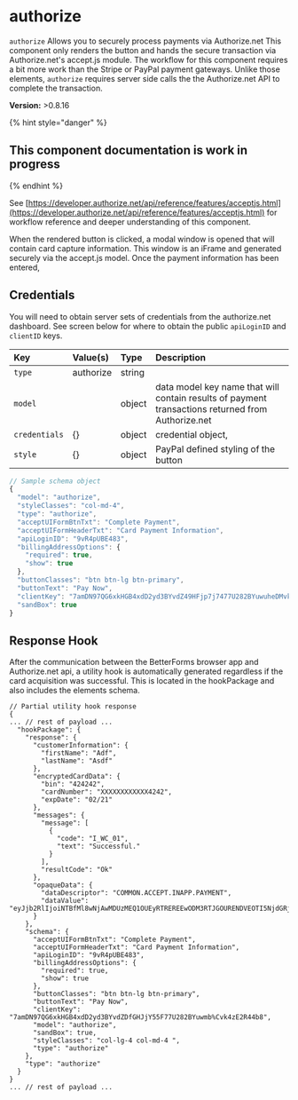 # authorize

`authorize` Allows you to securely process payments via Authorize.net This component only renders the button and hands the secure transaction via Authorize.net's accept.js module. The workflow for this component requires a bit more work than the Stripe or PayPal payment gateways. Unlike those elements, `authorize` requires server side calls the the Authorize.net API to complete the transaction.

**Version:** &gt;0.8.16

{% hint style="danger" %}
## This component documentation is work in progress
{% endhint %}

See [https://developer.authorize.net/api/reference/features/acceptjs.html](https://developer.authorize.net/api/reference/features/acceptjs.html) for workflow reference and deeper understanding of this component.

When the rendered button is clicked, a modal window is opened that will contain card capture information. This window is an iFrame and generated securely via the accept.js model. Once the payment information has been entered,

## Credentials

You will need to obtain server sets of credentials from the authorize.net dashboard. See screen below for where to obtain the public `apiLoginID` and `clientID` keys.

| Key | Value\(s\) | Type | Description |
| :--- | :--- | :--- | :--- |
| `type` | authorize | string |  |
| `model` |  | object | data model key name that will contain results of payment transactions returned from Authorize.net |
| `credentials` | {} | object | credential object, |
| `style` | {} | object | PayPal defined styling of the button |

```javascript
// Sample schema object
{
  "model": "authorize",
  "styleClasses": "col-md-4",
  "type": "authorize",
  "acceptUIFormBtnTxt": "Complete Payment",
  "acceptUIFormHeaderTxt": "Card Payment Information",
  "apiLoginID": "9vR4pUBE483",  
  "billingAddressOptions": {
    "required": true,
    "show": true
  },
  "buttonClasses": "btn btn-lg btn-primary",
  "buttonText": "Pay Now",
  "clientKey": "7amDN97QG6xkHGB4xdD2yd3BYvdZ49HFjp7j7477U282BYuwuheDMvk4zE2R44b8",
  "sandBox": true
}
```

## Response Hook

After the communication between the BetterForms browser app and Authorize.net api, a utility hook is automatically generated regardless if the card acquisition was successful. This is located in the hookPackage and also includes the elements schema.

```text
// Partial utility hook response 
{ 
... // rest of payload ...
  "hookPackage": {
    "response": {
      "customerInformation": {
        "firstName": "Adf",
        "lastName": "Asdf"
      },
      "encryptedCardData": {
        "bin": "424242",
        "cardNumber": "XXXXXXXXXXXX4242",
        "expDate": "02/21"
      },
      "messages": {
        "message": [
          {
            "code": "I_WC_01",
            "text": "Successful."
          }
        ],
        "resultCode": "Ok"
      },
      "opaqueData": {
        "dataDescriptor": "COMMON.ACCEPT.INAPP.PAYMENT",
        "dataValue": "eyJjb2RlIjoiNTBfMl8wNjAwMDUzMEQ1OUEyRTREREEwODM3RTJGOURENDVEOTI5NjdGRjRENzQ4MUExQzRDQ0VFNTE3Q0U4MTRBQjRENUYyOEFGDFgwMjYyNTNBRERDNEYyM0QzQkY1MjJADSaSdfasDfsdfOiI5NTQ3NDcyNDEyNzQ2MjQ5MTAzNTAyIiwidiI6IjEuMSJ9"
      }
    },
    "schema": {
      "acceptUIFormBtnTxt": "Complete Payment",
      "acceptUIFormHeaderTxt": "Card Payment Information",
      "apiLoginID": "9vR4pUBE483",
      "billingAddressOptions": {
        "required": true,
        "show": true
      },
      "buttonClasses": "btn btn-lg btn-primary",
      "buttonText": "Pay Now",
      "clientKey": "7amDN97QG6xkHGB4xdD2yd3BYvdZDfGHJjY55F77U282BYuwmb%Cvk4zE2R44b8",
      "model": "authorize",
      "sandBox": true,
      "styleClasses": "col-lg-4 col-md-4 ",
      "type": "authorize"
    },
    "type": "authorize"
  }
}
... // rest of payload ...
```

